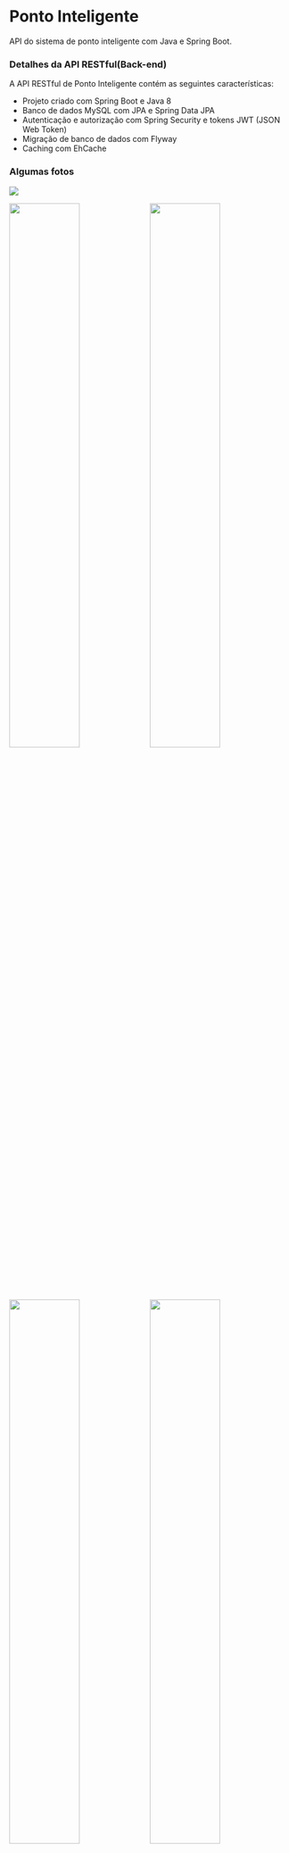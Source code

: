 # Ponto Inteligente
API do sistema de ponto inteligente com Java e Spring Boot.

### Detalhes da API RESTful(Back-end)
A API RESTful de Ponto Inteligente contém as seguintes características:  
* Projeto criado com Spring Boot e Java 8
* Banco de dados MySQL com JPA e Spring Data JPA
* Autenticação e autorização com Spring Security e tokens JWT (JSON Web Token)
* Migração de banco de dados com Flyway
* Caching com EhCache

### Algumas fotos

<img src="https://user-images.githubusercontent.com/20648428/50050335-62142700-00d6-11e9-9f47-aa28a98f2dd5.png">

<img src="https://user-images.githubusercontent.com/20648428/50050336-62142700-00d6-11e9-86e8-b4ed5f4ef807.png" width="50%"><img src="https://user-images.githubusercontent.com/20648428/50050338-62acbd80-00d6-11e9-82a7-90ce8bacf6ad.png" width="50%">

<img src="https://user-images.githubusercontent.com/20648428/50050339-62acbd80-00d6-11e9-9785-baee812eeffd.png" width="50%"><img src="https://user-images.githubusercontent.com/20648428/50050340-62acbd80-00d6-11e9-8641-dd39b04fdbc6.png" width="50%">

<img src="https://user-images.githubusercontent.com/20648428/50050341-62acbd80-00d6-11e9-8f29-e71c57f654ec.png" width="50%"><img src="https://user-images.githubusercontent.com/20648428/50050342-63455400-00d6-11e9-8f17-75fcfc3af0f5.png" width="50%">